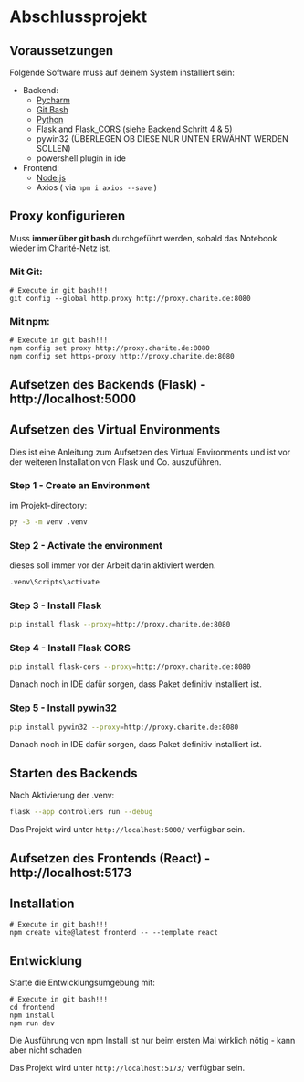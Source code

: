 # Abschlussprojekt
## Voraussetzungen

Folgende Software muss auf deinem System installiert sein:

- Backend:
  - [Pycharm](https://www.jetbrains.com/pycharm/download/?section=windows)
  - [Git Bash](https://git-scm.com/downloads/win)
  - [Python](https://www.python.org/downloads/)
  - Flask and Flask_CORS (siehe Backend Schritt 4 & 5)
  - pywin32 (ÜBERLEGEN OB DIESE NUR UNTEN ERWÄHNT WERDEN SOLLEN)
  - powershell plugin in ide
- Frontend:
  - [Node.js](https://nodejs.org/)
  - Axios ( via ```npm i axios --save``` )

## Proxy konfigurieren
Muss **immer über git bash** durchgeführt werden, sobald das Notebook wieder im Charité-Netz ist.

### Mit Git:
```git bash
# Execute in git bash!!!
git config --global http.proxy http://proxy.charite.de:8080
```

### Mit npm:
```git bash
# Execute in git bash!!!
npm config set proxy http://proxy.charite.de:8080
npm config set https-proxy http://proxy.charite.de:8080
```

## Aufsetzen des Backends (Flask) - http://localhost:5000
## Aufsetzen des Virtual Environments

Dies ist eine Anleitung zum Aufsetzen des Virtual Environments und ist vor der weiteren Installation von Flask und Co. auszuführen.

### Step 1 - Create an Environment
im Projekt-directory:

```sh
py -3 -m venv .venv
```

### Step 2 - Activate the environment
dieses soll immer vor der Arbeit darin aktiviert werden.

```sh
.venv\Scripts\activate
```

### Step 3 - Install Flask

```sh
pip install flask --proxy=http://proxy.charite.de:8080
```

### Step 4 - Install Flask CORS
```sh
pip install flask-cors --proxy=http://proxy.charite.de:8080
```
Danach noch in IDE dafür sorgen, dass Paket definitiv installiert ist.

### Step 5 - Install pywin32
```sh
pip install pywin32 --proxy=http://proxy.charite.de:8080
```
Danach noch in IDE dafür sorgen, dass Paket definitiv installiert ist.

## Starten des Backends
Nach Aktivierung der .venv:
```sh
flask --app controllers run --debug
```

Das Projekt wird unter `http://localhost:5000/` verfügbar sein.

## Aufsetzen des Frontends (React) - http://localhost:5173
## Installation

```git bash
# Execute in git bash!!!
npm create vite@latest frontend -- --template react
```

## Entwicklung

Starte die Entwicklungsumgebung mit:

```git bash
# Execute in git bash!!!
cd frontend
npm install
npm run dev
```
Die Ausführung von npm Install ist nur beim ersten Mal wirklich nötig - kann aber nicht schaden

Das Projekt wird unter `http://localhost:5173/` verfügbar sein.
